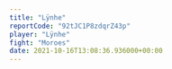 ```yaml
---
title: "Lÿnhe"
reportCode: "92tJC1P8zdqrZ43p"
player: "Lÿnhe"
fight: "Moroes"
date: 2021-10-16T13:08:36.936000+00:00
---
```

